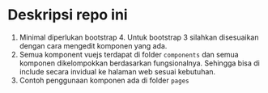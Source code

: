 # Deskripsi repo ini
1. Minimal diperlukan bootstrap 4. Untuk bootstrap 3 silahkan disesuaikan dengan cara mengedit komponen yang ada.
1. Semua komponent vuejs terdapat di folder `components` dan semua komponen dikelompokkan berdasarkan fungsionalnya. Sehingga bisa di include 
secara invidual ke halaman web sesuai kebutuhan. 
1. Contoh penggunaan komponen ada di folder `pages` 
